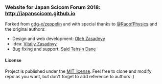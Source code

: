 ### Website for Japan Scicom Forum 2018: http://japanscicom.github.io

Forked from [gdg-x/zeppelin](https://github.com/gdg-x/zeppelin) and with special thanks to [@RaoofPhysics](https://github.com/raoofphysics) and the original authors:

* Design and web development: [Oleh Zasadnyy](https://github.com/ozasadnyy)
* Idea: [Vitaliy Zasadnyy](https://github.com/zasadnyy)
* Bug fixing and support: [Said Tahsin Dane](https://github.com/tasomaniac)

#### License
Project is published under the [MIT license](https://github.com/gdg-x/zeppelin/blob/master/LICENSE.txt). Feel free to clone and modify repo as you want, but don't forget to add reference to authors :)
